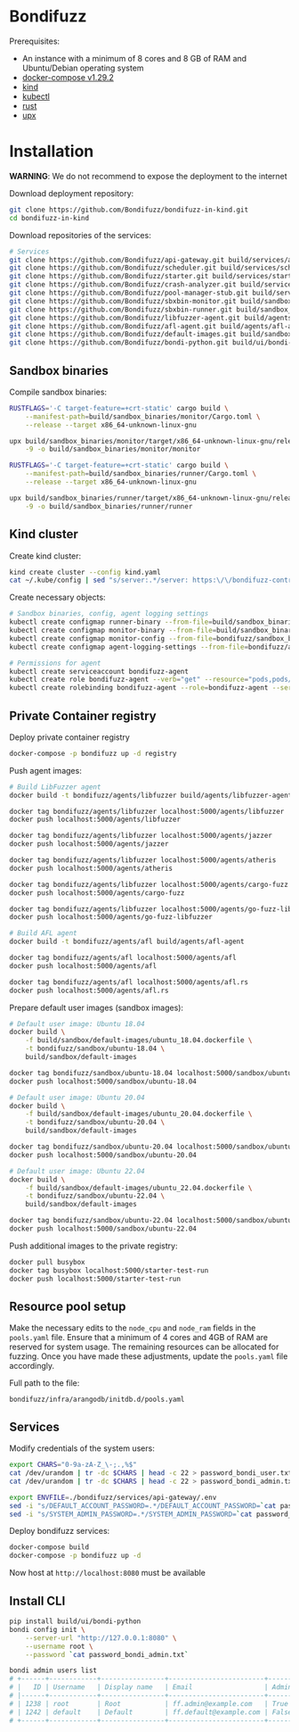 # Bondifuzz

Prerequisites:
- An instance with a minimum of 8 cores and 8 GB of RAM and Ubuntu/Debian operating system
- [docker-compose v1.29.2](https://github.com/docker/compose/releases/tag/1.29.2)
- [kind](https://kind.sigs.k8s.io/docs/user/quick-start/#installation)
- [kubectl](https://kubernetes.io/docs/tasks/tools)
- [rust](https://www.rust-lang.org/tools/install)
- [upx](https://upx.github.io/)

# Installation

**WARNING**: We do not recommend to expose the deployment to the internet

Download deployment repository:

```bash
git clone https://github.com/Bondifuzz/bondifuzz-in-kind.git
cd bondifuzz-in-kind
```

Download repositories of the services:

```bash
# Services
git clone https://github.com/Bondifuzz/api-gateway.git build/services/api-gateway
git clone https://github.com/Bondifuzz/scheduler.git build/services/scheduler
git clone https://github.com/Bondifuzz/starter.git build/services/starter
git clone https://github.com/Bondifuzz/crash-analyzer.git build/services/crash-analyzer
git clone https://github.com/Bondifuzz/pool-manager-stub.git build/services/pool-manager
git clone https://github.com/Bondifuzz/sbxbin-monitor.git build/sandbox_binaries/monitor
git clone https://github.com/Bondifuzz/sbxbin-runner.git build/sandbox_binaries/runner
git clone https://github.com/Bondifuzz/libfuzzer-agent.git build/agents/libfuzzer-agent
git clone https://github.com/Bondifuzz/afl-agent.git build/agents/afl-agent
git clone https://github.com/Bondifuzz/default-images.git build/sandbox/default-images
git clone https://github.com/Bondifuzz/bondi-python.git build/ui/bondi-python
```

## Sandbox binaries

Compile sandbox binaries:

```bash
RUSTFLAGS='-C target-feature=+crt-static' cargo build \
	--manifest-path=build/sandbox_binaries/monitor/Cargo.toml \
	--release --target x86_64-unknown-linux-gnu

upx build/sandbox_binaries/monitor/target/x86_64-unknown-linux-gnu/release/monitor \
	-9 -o build/sandbox_binaries/monitor/monitor

RUSTFLAGS='-C target-feature=+crt-static' cargo build \
	--manifest-path=build/sandbox_binaries/runner/Cargo.toml \
	--release --target x86_64-unknown-linux-gnu

upx build/sandbox_binaries/runner/target/x86_64-unknown-linux-gnu/release/runner \
	-9 -o build/sandbox_binaries/runner/runner
```

## Kind cluster

Create kind cluster:

```bash
kind create cluster --config kind.yaml
cat ~/.kube/config | sed "s/server:.*/server: https:\/\/bondifuzz-control-plane:6443/g" > ./bondifuzz/services/starter/kube_config.yaml
```

Create necessary objects:

```bash
# Sandbox binaries, config, agent logging settings
kubectl create configmap runner-binary --from-file=build/sandbox_binaries/runner/runner
kubectl create configmap monitor-binary --from-file=build/sandbox_binaries/monitor/monitor
kubectl create configmap monitor-config --from-file=bondifuzz/sandbox_binaries/monitor/config.json
kubectl create configmap agent-logging-settings --from-file=bondifuzz/agent/logging.yaml

# Permissions for agent
kubectl create serviceaccount bondifuzz-agent
kubectl create role bondifuzz-agent --verb="get" --resource="pods,pods/log,pods/exec"
kubectl create rolebinding bondifuzz-agent --role=bondifuzz-agent --serviceaccount=default:bondifuzz-agent
```

## Private Container registry

Deploy private container registry

```bash
docker-compose -p bondifuzz up -d registry
```

Push agent images:

```bash
# Build LibFuzzer agent
docker build -t bondifuzz/agents/libfuzzer build/agents/libfuzzer-agent

docker tag bondifuzz/agents/libfuzzer localhost:5000/agents/libfuzzer
docker push localhost:5000/agents/libfuzzer

docker tag bondifuzz/agents/libfuzzer localhost:5000/agents/jazzer
docker push localhost:5000/agents/jazzer

docker tag bondifuzz/agents/libfuzzer localhost:5000/agents/atheris
docker push localhost:5000/agents/atheris

docker tag bondifuzz/agents/libfuzzer localhost:5000/agents/cargo-fuzz
docker push localhost:5000/agents/cargo-fuzz

docker tag bondifuzz/agents/libfuzzer localhost:5000/agents/go-fuzz-libfuzzer
docker push localhost:5000/agents/go-fuzz-libfuzzer

# Build AFL agent
docker build -t bondifuzz/agents/afl build/agents/afl-agent

docker tag bondifuzz/agents/afl localhost:5000/agents/afl
docker push localhost:5000/agents/afl

docker tag bondifuzz/agents/afl localhost:5000/agents/afl.rs
docker push localhost:5000/agents/afl.rs
```

Prepare default user images (sandbox images):

```bash
# Default user image: Ubuntu 18.04
docker build \
	-f build/sandbox/default-images/ubuntu_18.04.dockerfile \
	-t bondifuzz/sandbox/ubuntu-18.04 \
	build/sandbox/default-images

docker tag bondifuzz/sandbox/ubuntu-18.04 localhost:5000/sandbox/ubuntu-18.04
docker push localhost:5000/sandbox/ubuntu-18.04

# Default user image: Ubuntu 20.04
docker build \
	-f build/sandbox/default-images/ubuntu_20.04.dockerfile \
	-t bondifuzz/sandbox/ubuntu-20.04 \
	build/sandbox/default-images

docker tag bondifuzz/sandbox/ubuntu-20.04 localhost:5000/sandbox/ubuntu-20.04
docker push localhost:5000/sandbox/ubuntu-20.04

# Default user image: Ubuntu 22.04
docker build \
	-f build/sandbox/default-images/ubuntu_22.04.dockerfile \
	-t bondifuzz/sandbox/ubuntu-22.04 \
	build/sandbox/default-images

docker tag bondifuzz/sandbox/ubuntu-22.04 localhost:5000/sandbox/ubuntu-22.04
docker push localhost:5000/sandbox/ubuntu-22.04
```


Push additional images to the private registry:

```bash
docker pull busybox
docker tag busybox localhost:5000/starter-test-run
docker push localhost:5000/starter-test-run
```

## Resource pool setup

Make the necessary edits to the `node_cpu` and `node_ram` fields in the `pools.yaml` file. Ensure that a minimum of 4 cores and 4GB of RAM are reserved for system usage. The remaining resources can be allocated for fuzzing. Once you have made these adjustments, update the `pools.yaml` file accordingly.

Full path to the file:
```
bondifuzz/infra/arangodb/initdb.d/pools.yaml
```

## Services

Modify credentials of the system users:

```bash
export CHARS="0-9a-zA-Z_\-;.,%$"
cat /dev/urandom | tr -dc $CHARS | head -c 22 > password_bondi_user.txt
cat /dev/urandom | tr -dc $CHARS | head -c 22 > password_bondi_admin.txt

export ENVFILE=./bondifuzz/services/api-gateway/.env
sed -i "s/DEFAULT_ACCOUNT_PASSWORD=.*/DEFAULT_ACCOUNT_PASSWORD=`cat password_bondi_user.txt`/g" $ENVFILE
sed -i "s/SYSTEM_ADMIN_PASSWORD=.*/SYSTEM_ADMIN_PASSWORD=`cat password_bondi_admin.txt`/g" $ENVFILE
```

Deploy bondifuzz services:

```bash
docker-compose build
docker-compose -p bondifuzz up -d
```

Now host at `http://localhost:8080` must be available

## Install CLI

```bash
pip install build/ui/bondi-python
bondi config init \
    --server-url "http://127.0.0.1:8080" \
    --username root \
    --password `cat password_bondi_admin.txt`

bondi admin users list
# +------+------------+----------------+------------------------+---------+
# |   ID | Username   | Display name   | Email                  | Admin   |
# |------+------------+----------------+------------------------+---------|
# | 1238 | root       | Root           | ff.admin@example.com   | True    |
# | 1242 | default    | Default        | ff.default@example.com | False   |
# +------+------------+----------------+------------------------+---------+
```
